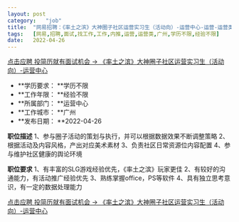 ```yaml
---
layout:	post
category:	"job"
title:	"网易招聘：《率土之滨》大神圈子社区运营实习生（活动向）-运营中心-运营-运营类-广州学历不限经验不限"
tags:	[网易,招聘,面试,找工作,工作,内推,运营,运营类,广州,学历不限,经验不限]
date:	2022-04-26
---
```


[点击应聘 投简历就有面试机会 -> 《率土之滨》大神圈子社区运营实习生（活动向）-运营中心](http://mobile.bole.netease.com/bole/boleDetail?id=39819&employeeId=346f03c3cda5f04c&key=all)



- **学历要求： **学历不限
- **工作年限： **经验不限
- **所属部门： **运营中心
- **工作城市： **广州
- **发布日期： **2022-04-26



**职位描述**
1、参与圈子活动的策划与执行，并可以根据数据效果不断调整策略
2、根据活动及内容风格，产出对应美术素材
3、负责社区日常资源位内容配置
4、参与维护社区健康的舆论环境





**职位要求**
1、有丰富的SLG游戏经验优先，《率土之滨》玩家更佳
2、有较好的沟通能力，有活动推广经验优先
3、熟练掌握office，PS等软件
4、具有独立思考意识，有一定的数据处理能力



[点击应聘 投简历就有面试机会 -> 《率土之滨》大神圈子社区运营实习生（活动向）-运营中心](http://mobile.bole.netease.com/bole/boleDetail?id=39819&employeeId=346f03c3cda5f04c&key=all)